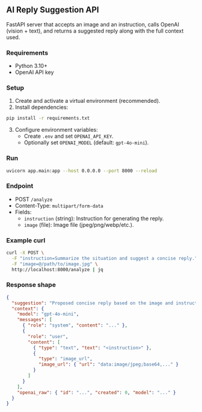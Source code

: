 ## AI Reply Suggestion API

FastAPI server that accepts an image and an instruction, calls OpenAI (vision + text), and returns a suggested reply along with the full context used.

### Requirements

- Python 3.10+
- OpenAI API key

### Setup

1. Create and activate a virtual environment (recommended).
2. Install dependencies:

```bash
pip install -r requirements.txt
```

3. Configure environment variables:
   - Create `.env` and set `OPENAI_API_KEY`.
   - Optionally set `OPENAI_MODEL` (default: `gpt-4o-mini`).

### Run

```bash
uvicorn app.main:app --host 0.0.0.0 --port 8000 --reload
```

### Endpoint

- POST `/analyze`
- Content-Type: `multipart/form-data`
- Fields:
  - `instruction` (string): Instruction for generating the reply.
  - `image` (file): Image file (jpeg/png/webp/etc.).

### Example curl

```bash
curl -X POST \
  -F "instruction=Summarize the situation and suggest a concise reply." \
  -F "image=@/path/to/image.jpg" \
  http://localhost:8000/analyze | jq
```

### Response shape

```json
{
  "suggestion": "Proposed concise reply based on the image and instruction.",
  "context": {
    "model": "gpt-4o-mini",
    "messages": [
      { "role": "system", "content": "..." },
      {
        "role": "user",
        "content": [
          { "type": "text", "text": "<instruction>" },
          {
            "type": "image_url",
            "image_url": { "url": "data:image/jpeg;base64,..." }
          }
        ]
      }
    ],
    "openai_raw": { "id": "...", "created": 0, "model": "..." }
  }
}
```
